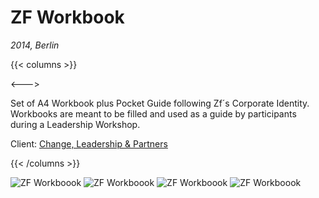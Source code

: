 # ZF Workbook

_2014, Berlin_

{{< columns >}} <!-- begin columns block -->

<---> <!-- magic separator, between columns -->

Set of A4 Workbook plus Pocket Guide following Zf´s Corporate Identity. Workbooks are meant to be filled and used as a guide by participants during a Leadership Workshop.

Client: [Change, Leadership & Partners](https://www.change-leadership.net/)

{{< /columns >}}

![ZF Workboook](/images/zf_workbook-2.jpg)
![ZF Workboook](/images/zf_workbook-3.jpg)
![ZF Workboook](/images/zf_workbook-6.jpg)
![ZF Workboook](/images/zf_workbook-4.jpg)
